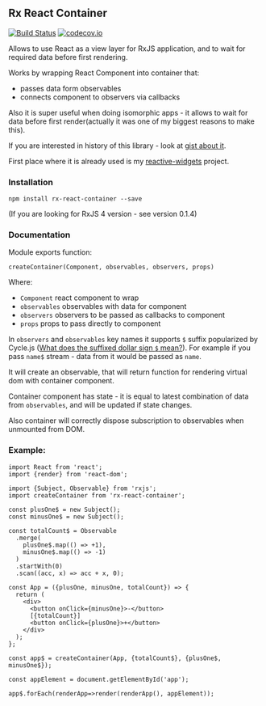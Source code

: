 ## Rx React Container 

[![Build Status](https://travis-ci.org/zxbodya/rx-react-container.svg?branch=master)](https://travis-ci.org/zxbodya/rx-react-container)
[![codecov.io](https://codecov.io/github/zxbodya/rx-react-container/coverage.svg?branch=master)](https://codecov.io/github/zxbodya/rx-react-container?branch=master)

Allows to use React as a view layer for RxJS application, and to wait for required data before first rendering. 

Works by wrapping React Component into container that:

 * passes data form observables
 * connects component to observers via callbacks

Also it is super useful when doing isomorphic apps - it allows to wait for data before first render(actually it was one of my biggest reasons to make this).

If you are interested in history of this library - look at [gist about it](https://gist.github.com/zxbodya/20c63681d45a049df3fc).

First place where it is already used is my [reactive-widgets](https://github.com/zxbodya/reactive-widgets) project.

### Installation

`npm install rx-react-container --save`

(If you are looking for RxJS 4 version - see version 0.1.4)
 
### Documentation

Module exports function:

`createContainer(Component, observables, observers, props)`

Where:

- `Component` react component to wrap
- `observables` observables with data for component
- `observers` observers to be passed as callbacks to component 
- `props` props to pass directly to component 

In `observers` and `observables` key names it supports `$` 
suffix popularized by Cycle.js ([What does the suffixed dollar sign `$` mean?](http://cycle.js.org/basic-examples.html#what-does-the-suffixed-dollar-sign-mean)). 
For example if you pass `name$` stream - data from it would be passed as `name`. 

It will create an observable, that will return function for rendering virtual dom with container component.
 
Container component has state - it is equal to latest combination of data from `observables`, and will be updated if state changes.

Also container will correctly dispose subscription to observables when unmounted from DOM.   
 
### Example:

```JS
import React from 'react';
import {render} from 'react-dom';

import {Subject, Observable} from 'rxjs';
import createContainer from 'rx-react-container';

const plusOne$ = new Subject();
const minusOne$ = new Subject();

const totalCount$ = Observable
  .merge(
    plusOne$.map(() => +1),
    minusOne$.map(() => -1)
  )
  .startWith(0)
  .scan((acc, x) => acc + x, 0);

const App = ({plusOne, minusOne, totalCount}) => {
  return (
    <div>
      <button onClick={minusOne}>-</button>
      [{totalCount}]
      <button onClick={plusOne}>+</button>
    </div>
  );
};

const app$ = createContainer(App, {totalCount$}, {plusOne$, minusOne$});

const appElement = document.getElementById('app');

app$.forEach(renderApp=>render(renderApp(), appElement));

```
